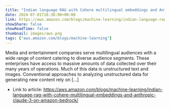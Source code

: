 ```yaml
---
title: "Indian language RAG with Cohere multilingual embeddings and Anthropic Claude 3 on Amazon Bedrock"
date: 2024-07-01T18:38:00+00:00
link: https://aws.amazon.com/blogs/machine-learning/indian-language-rag-with-cohere-multilingual-embeddings-and-anthropic-claude-3-on-amazon-bedrock/
showShare: false
showReadTime: false
thumbnail: images/aws.png
tags: ["aws.amazon.com/blogs/machine-learning"]
---
```

Media and entertainment companies serve multilingual audiences with a wide range of content catering to diverse audience segments. These enterprises have access to massive amounts of data collected over their many years of operations. Much of this data is unstructured text and images. Conventional approaches to analyzing unstructured data for generating new content rely on […]

- Link to article: https://aws.amazon.com/blogs/machine-learning/indian-language-rag-with-cohere-multilingual-embeddings-and-anthropic-claude-3-on-amazon-bedrock/